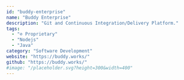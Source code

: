 ```yaml
---
id: "buddy-enterprise"
name: "Buddy Enterprise"
description: "Git and Continuous Integration/Delivery Platform."
tags:
  - "⊘ Proprietary"
  - "Nodejs"
  - "Java"
category: "Software Development"
website: "https://buddy.works/"
github: "https://buddy.works/"
#image: "/placeholder.svg?height=300&width=400"
---
```


